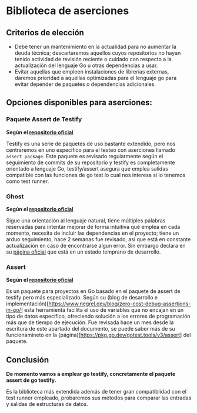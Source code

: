 # Biblioteca de aserciones

## Criterios de elección
- Debe tener un mantenimiento en la actualidad para no aumentar la deuda técnica; descartaremos aquellos cuyos repositorios no hayan tenido actividad de revisión reciente o cuidado con respecto a la actualización del lenguaje Go u otras dependencias a usar.
- Evitar aquellas que empleen instalaciones de librerías externas, daremos prioridad a aquellas optimizadas para el lenguaje go para evitar depender de paquetes o dependencias adicionales.

## Opciones disponibles para aserciones:

### Paquete Assert de Testify
**Según el [repositorio oficial](https://github.com/stretchr/testify)**

Testify es una serie de paquetes de uso bastante extendido, pero nos centraremos en uno específico para el testeo con aserciones llamado `assert package`. Este paquete es revisado regularmente según el seguimiento de commits de su repositorio y testify es completamente orientado a lenguaje Go, testify/assert asegura que emplea salidas compatible con las funciones de go test lo cual nos interesa si lo tenemos como test runner.

### Ghost
**Según el [repositorio oficial](https://github.com/rliebz/ghost)**

Sigue una orientación al lenguaje natural, tiene múltiples palabras reservadas para intentar mejorar de forma intuitiva qué emplea en cada momento, necesita de incluir las dependencias en el proyecto; tiene un arduo seguimiento, hace 2 semanas fue revisado, así que está en constante actualización en caso de encontrarse algun error. Sin embargo declara en su [página oficial](https://pkg.go.dev/github.com/rliebz/ghost) que está en un estado temprano de desarrollo.

### Assert
**Según el [repositorio oficial](https://github.com/negrel/assert)**

Es un paquete para proyectos en Go basado en el paquete de assert de testify pero más especializado. Según su (blog de desarrollo e implementación)[https://www.negrel.dev/blog/zero-cost-debug-assertions-in-go/] esta herramienta facilita el uso de variables que no encajan en un tipo de datos específico, ofreciendo solución a los errores de programación más que de tiempo de ejecución. 
Fue revisada hace un mes desde la escritura de este apartado del documento, se puede saber más de su funcionamineto en la (página)[https://pkg.go.dev/gotest.tools/v3/assert] del paquete.

## Conclusión
**De momento vamos a emplear go testify, concretamente el paquete assert de go testify.**

Es la biblioteca más extendida además de tener gran compatiblidad con el test runner empleado, probaremos sus métodos para comparar las entradas y salidas de estructuras de datos.